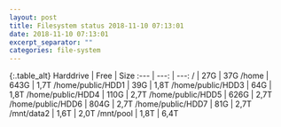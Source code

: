 ```yaml
---
layout: post
title: Filesystem status 2018-11-10 07:13:01
date: 2018-11-10 07:13:01
excerpt_separator: ""
categories: file-system
---
```

{:.table_alt}
Harddrive | Free | Size
:--- | ---: | ---:
/ | 27G | 37G
/home | 643G | 1,7T
/home/public/HDD1 | 39G | 1,8T
/home/public/HDD3 | 64G | 1,8T
/home/public/HDD4 | 110G | 2,7T
/home/public/HDD5 | 626G | 2,7T
/home/public/HDD6 | 804G | 2,7T
/home/public/HDD7 | 81G | 2,7T
/mnt/data2 | 1,6T | 2,0T
/mnt/pool | 1,8T | 6,4T
